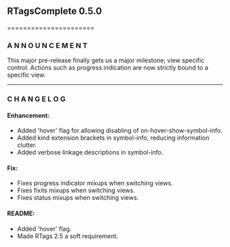 ## RTagsComplete 0.5.0
======================

### A N N O U N C E M E N T

This major pre-release finally gets us a major milestone; view specific control.
Actions such as progress indication are now strictly bound to a specific view.

---------------------------------------------------------------------------------

### C H A N G E L O G

#### Enhancement:

- Added 'hover' flag for allowing disabling of on-hover-show-symbol-info.
- Added kind extension brackets in symbol-info, reducing information clutter.
- Added verbose linkage descriptions in symbol-info.

#### Fix:

- Fixes progress indicator mixups when switching views.
- Fixes fixits mixups when switching views.
- Fixes status mixups when switching views.

#### README:

- Added 'hover' flag.
- Made RTags 2.5 a soft requirement.
